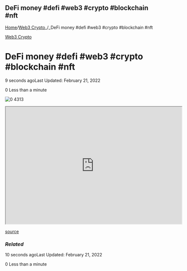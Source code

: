 ## DeFi money #defi #web3 #crypto #blockchain #nft

[Home](https://coinmarketdo.com/)_/_[Web3 Crypto](https://coinmarketdo.com/web3-crypto/)_/_DeFi money #defi #web3 #crypto #blockchain #nft

[Web3 Crypto](https://coinmarketdo.com/web3-crypto/)

DeFi money #defi #web3 #crypto #blockchain #nft
===============================================

9 seconds agoLast Updated: February 21, 2022

0 Less than a minute

![0 4313](https://cdn.hashnode.com/res/hashnode/image/upload/v1645419276456/SEk2tZDMb.jpeg)

<iframe width="580" height="385" src="https://www.youtube.com/embed/EBM2wcuLpyI?rel=0&amp;cc_load_policy=1&amp;hl=en&amp;modestbranding=1"></iframe>

[source](https://www.youtube.com/watch?v=EBM2wcuLpyI)

### _Related_

10 seconds agoLast Updated: February 21, 2022

0 Less than a minute